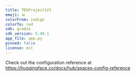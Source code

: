 ```yaml
---
title: TDSProject1V1
emoji: 📊
colorFrom: indigo
colorTo: red
sdk: gradio
sdk_version: 5.49.1
app_file: app.py
pinned: false
license: mit
---
```


Check out the configuration reference at https://huggingface.co/docs/hub/spaces-config-reference
